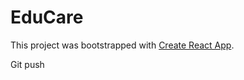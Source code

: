 # EduCare

This project was bootstrapped with [Create React App](https://github.com/facebook/create-react-app).

Git push


